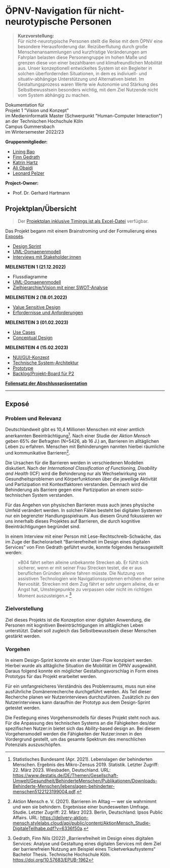 # ÖPNV-Navigation für nicht-neurotypische Personen

> **Kurzvorstellung:** \
> Für nicht-neurotypische Personen stellt die Reise mit dem ÖPNV eine besondere Herausforderung dar. Reizüberflutung durch große Menschenansammlungen und kurzfristige Veränderungen am Fahrplan belasten diese Personengruppe im hohen Maße und grenzen diese von einer bezahlbaren und klimafreundlichen Mobilität aus. Unser konzeptionell entwickeltes System ist ein Begleiter in solchen überfordernden Situationen, in dem es indiviuell- und situativ-abhängige Unterstützung und Alternativen bietet. Im Gestaltungsprozess waren Werte wie Autonomie und Stärkung des Selbstbewusstsein besonders wichtig, mit dem Ziel Nutzende nicht vom System abhängig zu machen.

Dokumentation für \
Projekt 1 "Vision und Konzept" \
im Medieninformatik Master (Schwerpunkt "Human-Computer Interaction") \
an der Technischen Hochschule Köln \
Campus Gummersbach \
im Wintersemester 2022/23

**Gruppenmitglieder:**
- [Lining Bao](mailto:lining.bao@smail.th-koeln.de)
- [Finn Gedrath](mailto:finn_nils.gedrath@smail.th-koeln.de)
- [Katrin Hartz](mailto:katrin.hartz@smail.th-koeln.de)
- [Ali Obaidi](mailto:ali.obaidi@smail.th-koeln.de)
- [Leonard Pelzer](mailto:leonard.pelzer@smail.th-koeln.de)

**Project-Owner:**
- Prof. Dr. Gerhard Hartmann


## Projektplan/Übersicht

> Der [Projektplan inklusive Timings ist als Excel-Datei](https://thkoelnde-my.sharepoint.com/:x:/g/personal/leonard_pelzer_smail_th-koeln_de/ERltJXIJREVNia7OtltWWRQBdul6jd5QmLcxvDIn1JqNww?e=W6DrhD) verfügbar.

Das Projekt begann mit einem Brainstroming und der Formulierung eines [Exposés](#exposé).

- [Design Sprint](./designsprint/index.md)
- [UML-Domaenenmodell](./artefakte/uml-domaenenmodell.md)
- [Interviews mit Stakeholder:innen](./stakeholderinterviews/index.md)

**MEILENSTEIN 1 (21.12.2022)**

- Flussdiagramme
- [UML-Domaenenmodell](./artefakte/uml-domaenenmodell.md)
- [Zielhierarchie/Vision mit einer SWOT-Analyse](./artefakte/zielhierarchie.md)

**MEILENSTEIN 2 (18.01.2022)**

- [Value Sensitive Design](./artefakte/value-sensitive-design.md)
- [Erfordernisse und Anforderungen](artefakte/anforderungen+erfordernisse.md)

**MEILENSTEIN 3 (01.02.2023)**

- [Use Cases](./artefakte/use-cases.md)
- [Conceptual Design](./artefakte/conceptual-design.md)

**MEILENSTEIN 4 (15.02.2023)**

- [NUI/GUI-Konzept](./artefakte/nui-gui-konzept.md)
- [Technische System-Architektur](./artefakte/systemarchitecture.md)
- [Prototype](https://www.figma.com/proto/mJOAhkmtCtxVFNQRpSg7NC/P1-Prototype?node-id=19-381&viewport=-1730%2C-188%2C0.23&scaling=scale-down&starting-point-node-id=573%3A10754&show-proto-sidebar=1)
- [Backlog/Projekt-Board für P2](https://github.com/orgs/neuro-inclusive-transit/projects/1)


**[Foliensatz der Abschlusspräsentation](https://github.com/neuro-inclusive-transit/vision-concept/blob/main/artefakte/abschlusspraesentation.pdf)**

---

## Exposé


### Problem und Relevanz


Deutschlandweit gibt es 10,4 Millionen Menschen mit einer amtlich anerkannten Beeinträchtigung[^1]. Nach einer Studie der *Aktion Mensch* geben 65% der Befragten (N=5426, ab 16 J.) an, Barrieren im alltäglichen Leben zu erfahren. Menschen mit Behinderungen nannten hierbei räumliche und kommunikative Barrieren[^2].

Die Ursachen für die Barrieren werden in verschiedenen Modellen diskutiert. Nach der *International Classification of Functioning, Disability and Health* (ICF) wird die Behinderung nur als Wechselwirkung von Gesundheitsproblemen und Körperfunktionen über die jeweilige Aktivität und Partizipation mit Kontextfaktoren verstanden. Demnach wird die Behinderung als Barriere gegen eine Partizipation an einem sozio-technischen System verstanden.

Für das Angehen von physischen Barrieren muss auch jenes physische Umfeld verändert werden. In solchen Fällen besteht bei digitalen Systemen nur ein begrenzter Handlungsspielraum. Aus diesem Grund fokussieren wir uns innerhalb dieses Projektes auf Barrieren, die durch kognitive Beeinträchtigungen begründet sind.

In einem Interview mit einer Person mit Lese-Rechtschreib-Schwäche, das im Zuge der Bachelorarbeit “Barrierefreiheit im Design eines digitalen Services” von Finn Gedrath geführt wurde, konnte folgendes herausgestellt werden:

> »B04 fährt selten alleine unbekannte Strecken ab. Er fühlt sich sicherer, wenn er mit seiner Frau Strecken testet, die er aus beruflichen Gründen alleine fahren müsste. Die Nutzung von assistiven Technologien wie Navigationssystemen erhöhen eher seine Nervosität. Strecken mit dem Zug fährt er sehr ungern alleine, da er Angst hat, Umsteigepunkte zu verpassen oder nicht im richtigen Moment auszusteigen.« [^3]

### Zielvorstellung

Ziel dieses Projekts ist die Konzeption einer digitalen Anwendung, die Personen mit kognitiven Beeinträchtigungen im alltäglichen Leben unterstützt. Dabei soll zugleich das Selbstbewusstsein dieser Menschen gestärkt werden.

### Vorgehen

In einem Design-Sprint konnte ein erster User-Flow konzipiert werden. Hierbei wurde als alltägliche Situation die Mobilität im ÖPNV ausgewählt. Daraus folgend konnte ein möglicher Gestaltungsvorschlag in Form eines Prototyps für das Projekt erarbeitet werden.

Für ein umfangreicheres Verständnis des Problemraums, muss nun eine ausführliche Domänenrecherche durchgeführt werden. Als Teil dieser Recherche planen wir Nutzerinterviews durchzuführen. Zusätzlich zu den Nutzerinterviews kann daraufhin der Prototyp aus dem Design-Sprint getestet werden.

Die Festlegung eines Vorgehensmodells für dieses Projekt steht noch aus. Für die Anpassung des technischen Systems an die Fähigkeiten des/der spezifischen Nutzer:in bietet sich das Ability-based design an. Bei diesem Vorgehensmodell werden die Fähigkeiten der Nutzer:innen in den Vordergrund gestellt, um das gesamte Spektrum des menschlichen Potenzials auszuschöpfen.


[^1]: Statistisches Bundesamt (Apr. 2021). Lebenslagen der behinderten Menschen. Ergebnis des Mikro-Zensus 2019. Statistik. Letzter Zugriff: 22. März 2023. Wiesbaden, Deutschland. URL: <https://www.destatis.de/DE/Themen/Gesellschaft-Umwelt/Gesundheit/BehinderteMenschen/Publikationen/Downloads-Behinderte-Menschen/lebenslagen-behinderter-menschen5122123199004.pdf>.

[^2]: Aktion Mensch e. V. (2021). Barrieren im Alltag — wer sie wahrnimmt und wen sie behindern. Ergebnisse einer bundesweiten Umfrage. Studie. Letzter Zugriff: 22. März 2023. Berlin, Deutschland: Ipsos Public Affairs. URL: <https://delivery-aktion-mensch.stylelabs.cloud/api/public/content/AktionMensch_Studie-DigitaleTeilhabe.pdf?v=6336f50a>.

[^3]: Gedrath, Finn Nils (2022) „Barrierefreiheit im Design eines digitalen Services: Analyse und Gestaltung eines digitalen Services mit dem Ziel der barrierefreien Nutzung am Beispiel eines Ticketverkaufsystems“ Bachelor Thesis. Technische Hochschule Köln. <https://doi.org/10.57683/EPUB-1962>
